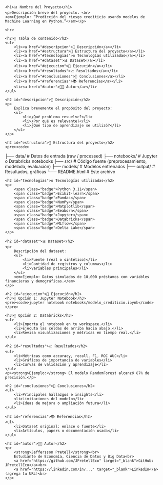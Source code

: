 <!DOCTYPE html>
<html lang="es">
<body>

    <h1>📊 Nombre del Proyecto</h1>
    <p>Descripción breve del proyecto. <br>
    <em>Ejemplo: “Predicción del riesgo crediticio usando modelos de Machine Learning en Python.”</em></p>

    <hr>

    <h2>📌 Tabla de contenido</h2>
    <ul>
        <li><a href="#descripcion">🧠 Descripción</a></li>
        <li><a href="#estructura">📁 Estructura del proyecto</a></li>
        <li><a href="#tecnologias">⚙️ Tecnologías utilizadas</a></li>
        <li><a href="#dataset">📊 Dataset</a></li>
        <li><a href="#ejecucion">🚀 Ejecución</a></li>
        <li><a href="#resultados">📈 Resultados</a></li>
        <li><a href="#conclusiones">📝 Conclusiones</a></li>
        <li><a href="#referencias">📚 Referencias</a></li>
        <li><a href="#autor">👨‍💻 Autor</a></li>
    </ul>

    <h2 id="descripcion">🧠 Descripción</h2>
    <p>
        Explica brevemente el propósito del proyecto:
        <ul>
            <li>¿Qué problema resuelve?</li>
            <li>¿Por qué es relevante?</li>
            <li>¿Qué tipo de aprendizaje se utilizó?</li>
        </ul>
    </p>

    <h2 id="estructura">📁 Estructura del proyecto</h2>
    <pre><code>
├── data/              # Datos de entrada (raw / processed)
├── notebooks/         # Jupyter o Databricks notebooks
├── src/               # Código fuente (preprocesamiento, modelado, evaluación)
├── models/            # Modelos entrenados
├── output/            # Resultados, gráficas
└── README.html        # Este archivo
    </code></pre>

    <h2 id="tecnologias">⚙️ Tecnologías utilizadas</h2>
    <p>
        <span class="badge">Python 3.11</span>
        <span class="badge">Scikit-learn</span>
        <span class="badge">Pandas</span>
        <span class="badge">NumPy</span>
        <span class="badge">Matplotlib</span>
        <span class="badge">Seaborn</span>
        <span class="badge">Jupyter</span>
        <span class="badge">Databricks</span>
        <span class="badge">MLflow</span>
        <span class="badge">Delta Lake</span>
    </p>

    <h2 id="dataset">📊 Dataset</h2>
    <p>
        Descripción del dataset:
        <ul>
            <li>Fuente (real o sintético)</li>
            <li>Cantidad de registros y columnas</li>
            <li>Variables principales</li>
        </ul>
        <em>Ejemplo: Datos simulados de 10,000 préstamos con variables financieras y demográficas.</em>
    </p>

    <h2 id="ejecucion">🚀 Ejecución</h2>
    <h3>📍 Opción 1: Jupyter Notebook</h3>
    <pre><code>jupyter notebook notebooks/modelo_crediticio.ipynb</code></pre>

    <h3>📍 Opción 2: Databricks</h3>
    <ul>
        <li>Importa el notebook en tu workspace.</li>
        <li>Ejecuta las celdas de arriba hacia abajo.</li>
        <li>Revisa visualizaciones y métricas en tiempo real.</li>
    </ul>

    <h2 id="resultados">📈 Resultados</h2>
    <ul>
        <li>Métricas como accuracy, recall, F1, ROC AUC</li>
        <li>Gráficos de importancia de variables</li>
        <li>Curvas de validación y aprendizaje</li>
    </ul>
    <p><strong>Ejemplo:</strong> El modelo RandomForest alcanzó 87% de precisión.</p>

    <h2 id="conclusiones">📝 Conclusiones</h2>
    <ul>
        <li>Principales hallazgos e insights</li>
        <li>Limitaciones del modelo</li>
        <li>Ideas de mejora o ampliación futura</li>
    </ul>

    <h2 id="referencias">📚 Referencias</h2>
    <ul>
        <li>Dataset original: enlace o fuente</li>
        <li>Artículos, papers o documentación usada</li>
    </ul>

    <h2 id="autor">👨‍💻 Autor</h2>
    <p>
        <strong>Jeffersson Pretell</strong><br>
        Estudiante de Economía, Ciencia de Datos y Big Data<br>
        <a href="https://github.com/JPretellEco" target="_blank">GitHub: JPretellEco</a><br>
        <a href="https://linkedin.com/in/..." target="_blank">LinkedIn</a> (agrega tu URL)<br>
    </p>

</body>
</html>
